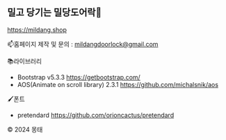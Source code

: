 ## 밀고 당기는 밀당도어락🚪
<a href="https://mildang.shop" target="_blank"> https://mildang.shop </a>

📫홈페이지 제작 및 문의 : mildangdoorlock@gmail.com

📚라이브러리
- Bootstrap v5.3.3 <https://getbootstrap.com/>
- AOS(Animate on scroll library) 2.3.1 <https://github.com/michalsnik/aos>

🖌️폰트
- pretendard <https://github.com/orioncactus/pretendard>

© 2024 몽태

